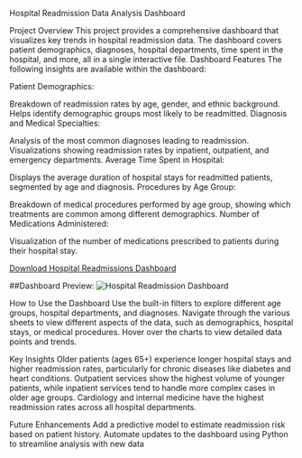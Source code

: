 Hospital Readmission Data Analysis Dashboard


Project Overview
This project provides a comprehensive dashboard that visualizes key trends in hospital readmission data. 
The dashboard covers patient demographics, diagnoses, hospital departments, time spent in the hospital, and more, all in a single interactive file.
Dashboard Features
The following insights are available within the dashboard:

Patient Demographics:

Breakdown of readmission rates by age, gender, and ethnic background.
Helps identify demographic groups most likely to be readmitted.
Diagnosis and Medical Specialties:

Analysis of the most common diagnoses leading to readmission.
Visualizations showing readmission rates by inpatient, outpatient, and emergency departments.
Average Time Spent in Hospital:

Displays the average duration of hospital stays for readmitted patients, segmented by age and diagnosis.
Procedures by Age Group:

Breakdown of medical procedures performed by age group, showing which treatments are common among different demographics.
Number of Medications Administered:

Visualization of the number of medications prescribed to patients during their hospital stay.

[Download Hospital Readmissions Dashboard](https://github.com/AishwaryaWAnkhade01/PowerBi-visualization/commit/16393d4ac1bbf9d25fb727e55c078605b6b6f141#diff-ed1d082dc7ec6ddd07ce1b5f300eab4c37e87053429eb1b4c5af9e02eb388177)

##Dashboard Preview:
![Hospital Readmission Dashboard](https://github.com/AishwaryaWAnkhade01/PowerBi-visualization/commit/b5ae21fcaac7b1f8863c57c37afc212ff7)


How to Use the Dashboard
Use the built-in filters to explore different age groups, hospital departments, and diagnoses.
Navigate through the various sheets to view different aspects of the data, such as demographics, hospital stays, or medical procedures.
Hover over the charts to view detailed data points and trends.

Key Insights
Older patients (ages 65+) experience longer hospital stays and higher readmission rates, particularly for chronic diseases like diabetes and heart conditions.
Outpatient services show the highest volume of younger patients, while inpatient services tend to handle more complex cases in older age groups.
Cardiology and internal medicine have the highest readmission rates across all hospital departments.

Future Enhancements
Add a predictive model to estimate readmission risk based on patient history.
Automate updates to the dashboard using Python to streamline analysis with new data

